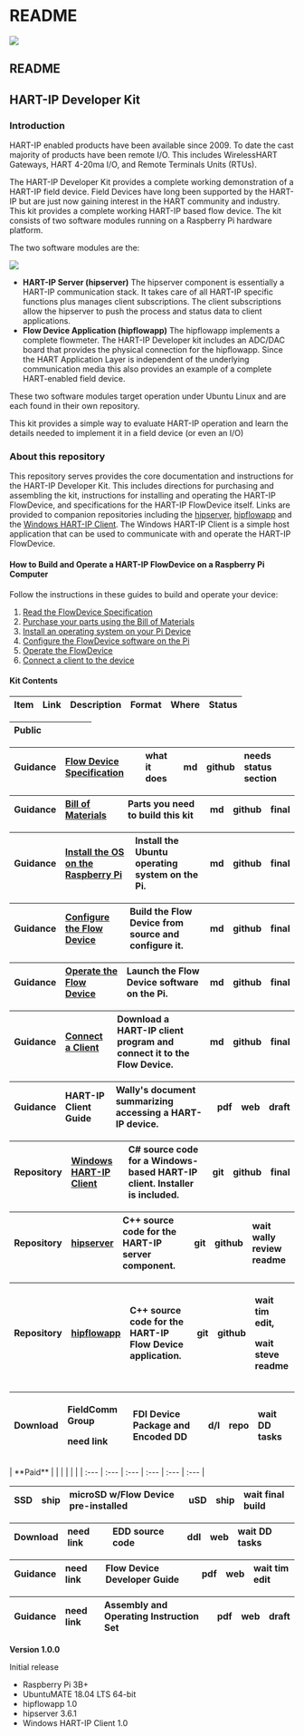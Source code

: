 # README

![](https://github.com/FieldCommGroup/HART-IP-Developer-Kit/blob/master/media/FCG_logo_horizontal_color_lg600px.png)

## README

## HART-IP Developer Kit

### Introduction

HART-IP enabled products have been available since 2009. To date the cast majority of products have been remote I/O. This includes WirelessHART Gateways, HART 4-20ma I/O, and Remote Terminals Units \(RTUs\).

The HART-IP Developer Kit provides a complete working demonstration of a HART-IP field device. Field Devices have long been supported by the HART-IP but are just now gaining interest in the HART community and industry. This kit provides a complete working HART-IP based flow device. The kit consists of two software modules running on a Raspberry Pi hardware platform.

The two software modules are the:

![](https://github.com/FieldCommGroup/HART-IP-Developer-Kit/blob/master/media/IMG_1950-cropped-1.png)

* **HART-IP Server \(hipserver\)** The hipserver component is essentially a HART-IP communication stack. It takes care of all HART-IP specific functions plus manages client subscriptions. The client subscriptions allow the hipserver to push the process and status data to client applications.
* **Flow Device Application \(hipflowapp\)** The hipflowapp implements a complete flowmeter. The HART-IP Developer kit includes an ADC/DAC board that provides the physical connection for the hipflowapp. Since the HART Application Layer is independent of the underlying communication media this also provides an example of a complete HART-enabled field device.

These two software modules target operation under Ubuntu Linux and are each found in their own repository.

This kit provides a simple way to evaluate HART-IP operation and learn the details needed to implement it in a field device \(or even an I/O\)

### About this repository

This repository serves provides the core documentation and instructions for the HART-IP Developer Kit. This includes directions for purchasing and assembling the kit, instructions for installing and operating the HART-IP FlowDevice, and specifications for the HART-IP FlowDevice itself. Links are provided to companion repositories including the [hipserver](https://github.com/FieldCommGroup/hipserver), [hipflowapp](https://github.com/FieldCommGroup/hipflowapp) and the [Windows HART-IP Client](https://github.com/FieldCommGroup/WindowsHartIpClient). The Windows HART-IP Client is a simple host application that can be used to communicate with and operate the HART-IP FlowDevice.

#### How to Build and Operate a HART-IP FlowDevice on a Raspberry Pi Computer

Follow the instructions in these guides to build and operate your device:

1. [Read the FlowDevice Specification](https://github.com/FieldCommGroup/HART-IP-Developer-Kit/blob/master/doc/hart-ip-flowdevice-spec.md)
2. [Purchase your parts using the Bill of Materials](https://github.com/FieldCommGroup/HART-IP-Developer-Kit/blob/master/doc/bill-of-materials.md)
3. [Install an operating system on your Pi Device](https://github.com/FieldCommGroup/HART-IP-Developer-Kit/blob/master/doc/install-os.md)
4. [Configure the FlowDevice software on the Pi](https://github.com/FieldCommGroup/HART-IP-Developer-Kit/blob/master/doc/configure-the-flow-device.md)
5. [Operate the FlowDevice](https://github.com/FieldCommGroup/HART-IP-Developer-Kit/blob/master/doc/operate-the-flow-device.md)
6. [Connect a client to the device](https://github.com/FieldCommGroup/HART-IP-Developer-Kit/blob/master/doc/connect-a-client.md)

#### Kit Contents

| **Item** | **Link** | **Description** | **Format** | Where | Status |
| :--- | :--- | :--- | :--- | :--- | :--- |


| **Public** |  |  |  |  |  |
| :--- | :--- | :--- | :--- | :--- | :--- |


| Guidance | [Flow Device Specification](https://github.com/FieldCommGroup/HART-IP-Developer-Kit/blob/master/doc/hart-ip-flowdevice-spec.md) | what it does | md | github | needs status section |
| :--- | :--- | :--- | :--- | :--- | :--- |


| Guidance | [Bill of Materials](https://github.com/FieldCommGroup/HART-IP-Developer-Kit/blob/master/doc/bill-of-materials.md) | Parts you need to build this kit | md | github | final |
| :--- | :--- | :--- | :--- | :--- | :--- |


| Guidance | [Install the OS on the Raspberry Pi](https://github.com/FieldCommGroup/HART-IP-Developer-Kit/blob/master/doc/install-os.md) | Install the Ubuntu operating system on the Pi. | md | github | final |
| :--- | :--- | :--- | :--- | :--- | :--- |


| Guidance | [Configure the Flow Device](https://github.com/FieldCommGroup/HART-IP-Developer-Kit/blob/master/doc/configure-the-flow-device.md) | Build the Flow Device from source and configure it. | md | github | final |
| :--- | :--- | :--- | :--- | :--- | :--- |


| Guidance | [Operate the Flow Device](https://github.com/FieldCommGroup/HART-IP-Developer-Kit/blob/master/doc/operate-the-flow-device.md) | Launch the Flow Device software on the Pi. | md | github | final |
| :--- | :--- | :--- | :--- | :--- | :--- |


| Guidance | [Connect a Client](https://github.com/FieldCommGroup/HART-IP-Developer-Kit/blob/master/doc/connect-a-client.md) | Download a HART-IP client program and connect it to the Flow Device. | md | github | final |
| :--- | :--- | :--- | :--- | :--- | :--- |


| Guidance | HART-IP Client Guide | Wally's document summarizing accessing a HART-IP device. | pdf | web | draft |
| :--- | :--- | :--- | :--- | :--- | :--- |


| Repository | [Windows HART-IP Client](https://github.com/FieldCommGroup/WindowsHartIpClient) | C\# source code for a Windows-based HART-IP client. Installer is included. | git | github | final |
| :--- | :--- | :--- | :--- | :--- | :--- |


| Repository | [hipserver](https://github.com/FieldCommGroup/hipserver) | C++ source code for the HART-IP server component. | git | github | wait wally review readme |
| :--- | :--- | :--- | :--- | :--- | :--- |


<table>
  <thead>
    <tr>
      <th style="text-align:left">Repository</th>
      <th style="text-align:left"><a href="https://github.com/FieldCommGroup/hipflowapp">hipflowapp</a>
      </th>
      <th style="text-align:left">C++ source code for the HART-IP Flow Device application.</th>
      <th style="text-align:left">git</th>
      <th style="text-align:left">github</th>
      <th style="text-align:left">
        <p>wait tim edit,</p>
        <p>wait steve readme</p>
      </th>
    </tr>
  </thead>
  <tbody></tbody>
</table><table>
  <thead>
    <tr>
      <th style="text-align:left">Download</th>
      <th style="text-align:left">
        <p>FieldComm Group</p>
        <p>need link</p>
      </th>
      <th style="text-align:left">FDI Device Package and Encoded DD</th>
      <th style="text-align:left">d/l</th>
      <th style="text-align:left">repo</th>
      <th style="text-align:left">wait DD tasks</th>
    </tr>
  </thead>
  <tbody></tbody>
</table>| **Paid** |  |  |  |  |  |
| :--- | :--- | :--- | :--- | :--- | :--- |


| SSD | ship | microSD w/Flow Device pre-installed | uSD | ship | wait final build |
| :--- | :--- | :--- | :--- | :--- | :--- |


| Download | need link | EDD source code | ddl | web | wait DD tasks |
| :--- | :--- | :--- | :--- | :--- | :--- |


| Guidance | need link | Flow Device Developer Guide | pdf | web | wait tim edit |
| :--- | :--- | :--- | :--- | :--- | :--- |


| Guidance | need link | Assembly and Operating Instruction Set | pdf | web | draft |
| :--- | :--- | :--- | :--- | :--- | :--- |


**Version 1.0.0**

Initial release

* Raspberry Pi 3B+
* UbuntuMATE 18.04 LTS 64-bit
* hipflowapp 1.0
* hipserver 3.6.1
* Windows HART-IP Client 1.0

